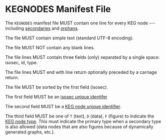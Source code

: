 # KEGNODES Manifest File

The `KEGNODES` manifest file MUST contain one line for every KEG node
--- including [secondaries](/secondary-nodes) and
[orphans](/orphan-nodes).

The file MUST contain simple text (standard UTF-8 encoding).

The file MUST NOT contain any blank lines.

The file lines MUST contain three fields (only) separated by a single
space: isosec, id, type.

The file lines MUST end with line return optionally preceded by a
carriage return.

The file MUST be sorted by the first field (isosec).

The first field MUST be an [isosec unique identifer](/isosec)

The second field MUST be a [KEG node unique identifier](/schema-node).

The third field MUST be one of `T` (text), `D` (data), `F` (figure) to
indicate the [KEG node type](/schema-node). This must indicate the
primary type when a secondary type is also allowed (data nodes that are
also figures because of dynamically generated graphs, etc.).

